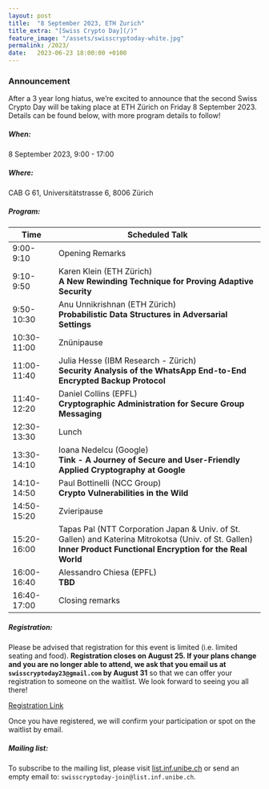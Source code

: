 ```yaml
---
layout: post
title:  "8 September 2023, ETH Zurich"
title_extra: "[Swiss Crypto Day](/)"
feature_image: "/assets/swisscryptoday-white.jpg"
permalink: /2023/
date:   2023-06-23 18:00:00 +0100
---
```



### Announcement

After a 3 year long hiatus, we’re excited to announce that the second Swiss Crypto Day will be taking place at ETH Zürich on Friday 8 September 2023. Details can be found below, with more program details to follow! 

##### When: 
8 September 2023, 9:00 - 17:00
 
##### Where: 
CAB G 61, Universitätstrasse 6, 8006 Zürich
  

##### Program:

| Time        | Scheduled Talk              |
|-------------|-----------------------------|
| 9:00-9:10   | Opening Remarks             | 
| 9:10-9:50   | Karen Klein (ETH Zürich) <br> <b>A New Rewinding Technique for Proving Adaptive Security</b>   |
| 9:50-10:30  | Anu Unnikrishnan (ETH Zürich)<br> <b>Probabilistic Data Structures in Adversarial Settings </b>|
| 10:30-11:00 | Znünipause                  |
| 11:00-11:40 | Julia Hesse (IBM Research - Zürich) <br> <b>Security Analysis of the WhatsApp End-to-End Encrypted Backup Protocol</b>|
| 11:40-12:20 | Daniel Collins (EPFL) <br> <b>Cryptographic Administration for Secure Group Messaging</b> |
| 12:30-13:30 | Lunch                       |
| 13:30-14:10 | Ioana Nedelcu (Google) <br> <b>Tink - A Journey of Secure and User-Friendly Applied Cryptography at Google</b>   |
| 14:10-14:50 | Paul Bottinelli (NCC Group) <br> <b> Crypto Vulnerabilities in the Wild</b>       |
| 14:50-15:20 | Zvieripause                 |
| 15:20-16:00 | Tapas Pal (NTT Corporation Japan & Univ. of St. Gallen) and Katerina Mitrokotsa (Univ. of St. Gallen) <br>  <b>Inner Product Functional Encryption for the Real World</b>|
| 16:00-16:40 | Alessandro Chiesa (EPFL) <br> <b>TBD</b>  |
| 16:40-17:00 | Closing remarks             |


##### Registration: 

Please be advised that registration for this event is limited (i.e. limited seating and food). <b>Registration closes on August 25. If your plans change and you are no longer able to attend, we ask that you email us at `swisscryptoday23@gmail.com` by August 31</b> so that we can offer your registration to someone on the waitlist. We look forward to seeing you all there!

[Registration Link](https://forms.gle/jxq9RizniwxsyXR16)

Once you have registered, we will confirm your participation or spot on the waitlist by email.

##### Mailing list:

To subscribe to the mailing list, please visit [list.inf.unibe.ch](https://list.inf.unibe.ch/postorius/lists/swisscryptoday.list.inf.unibe.ch/) or send an empty email to: `swisscryptoday-join@list.inf.unibe.ch`.
